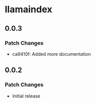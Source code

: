 # llamaindex

## 0.0.3

### Patch Changes

- ca9410f: Added more documentation

## 0.0.2

### Patch Changes

- Initial release
